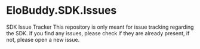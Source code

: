 # EloBuddy.SDK.Issues
SDK Issue Tracker
This repository is only meant for issue tracking regarding the SDK. If you find any issues, please check if they are already present, if not, please open a new issue.
